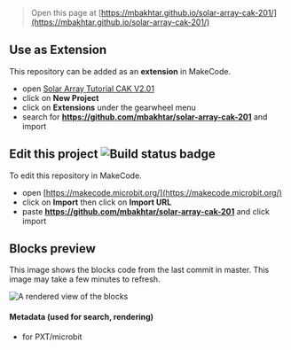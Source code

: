 
> Open this page at [https://mbakhtar.github.io/solar-array-cak-201/](https://mbakhtar.github.io/solar-array-cak-201/)

## Use as Extension

This repository can be added as an **extension** in MakeCode.

* open [Solar Array Tutorial CAK V2.01](https://makecode.microbit.org/#tutorial:github:mbakhtar/solar-array-cak-201/solararr-cak-v2)
* click on **New Project**
* click on **Extensions** under the gearwheel menu
* search for **https://github.com/mbakhtar/solar-array-cak-201** and import

## Edit this project ![Build status badge](https://github.com/mbakhtar/solar-array-cak-201/workflows/MakeCode/badge.svg)

To edit this repository in MakeCode.

* open [https://makecode.microbit.org/](https://makecode.microbit.org/)
* click on **Import** then click on **Import URL**
* paste **https://github.com/mbakhtar/solar-array-cak-201** and click import

## Blocks preview

This image shows the blocks code from the last commit in master.
This image may take a few minutes to refresh.

![A rendered view of the blocks](https://github.com/mbakhtar/solar-array-cak-201/raw/master/.github/makecode/blocks.png)

#### Metadata (used for search, rendering)

* for PXT/microbit
<script src="https://makecode.com/gh-pages-embed.js"></script><script>makeCodeRender("{{ site.makecode.home_url }}", "{{ site.github.owner_name }}/{{ site.github.repository_name }}");</script>
